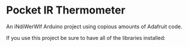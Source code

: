 Pocket IR Thermometer
=======

An iNdiWerWlf Arduino project using copious amounts of Adafruit code.

If you use this project be sure to have all of the libraries installed:
